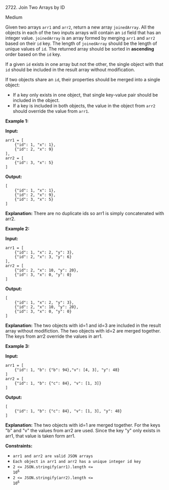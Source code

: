 2722\. Join Two Arrays by ID

Medium

Given two arrays `arr1` and `arr2`, return a new array `joinedArray`. All the objects in each of the two inputs arrays will contain an `id` field that has an integer value. `joinedArray` is an array formed by merging `arr1` and `arr2` based on their `id` key. The length of `joinedArray` should be the length of unique values of `id`. The returned array should be sorted in **ascending** order based on the `id` key.

If a given `id` exists in one array but not the other, the single object with that `id` should be included in the result array without modification.

If two objects share an `id`, their properties should be merged into a single object:

*   If a key only exists in one object, that single key-value pair should be included in the object.
*   If a key is included in both objects, the value in the object from `arr2` should override the value from `arr1`.

**Example 1:**

**Input:** 

    arr1 = [ 
        {"id": 1, "x": 1}, 
        {"id": 2, "x": 9} 
    ], 
    arr2 = [ 
        {"id": 3, "x": 5} 
    ]

**Output:** 

    [ 
        {"id": 1, "x": 1}, 
        {"id": 2, "x": 9}, 
        {"id": 3, "x": 5} 
    ]

**Explanation:** There are no duplicate ids so arr1 is simply concatenated with arr2.

**Example 2:**

**Input:** 

    arr1 = [ 
        {"id": 1, "x": 2, "y": 3}, 
        {"id": 2, "x": 3, "y": 6} 
    ], 
    arr2 = [ 
        {"id": 2, "x": 10, "y": 20}, 
        {"id": 3, "x": 0, "y": 0} 
    ]

**Output:** 

    [ 
        {"id": 1, "x": 2, "y": 3}, 
        {"id": 2, "x": 10, "y": 20}, 
        {"id": 3, "x": 0, "y": 0} 
    ]

**Explanation:** The two objects with id=1 and id=3 are included in the result array without modifiction. The two objects with id=2 are merged together. The keys from arr2 override the values in arr1.

**Example 3:**

**Input:** 

    arr1 = [ 
        {"id": 1, "b": {"b": 94},"v": [4, 3], "y": 48} 
    ] 
    arr2 = [ 
        {"id": 1, "b": {"c": 84}, "v": [1, 3]} 
    ]

**Output:** 

    [ 
        {"id": 1, "b": {"c": 84}, "v": [1, 3], "y": 48} 
    ]

**Explanation:** The two objects with id=1 are merged together. For the keys "b" and "v" the values from arr2 are used. Since the key "y" only exists in arr1, that value is taken form arr1.

**Constraints:**

*   `arr1 and arr2 are valid JSON arrays`
*   `Each object in arr1 and arr2 has a unique integer id key`
*   <code>2 <= JSON.stringify(arr1).length <= 10<sup>6</sup></code>
*   <code>2 <= JSON.stringify(arr2).length <= 10<sup>6</sup></code>